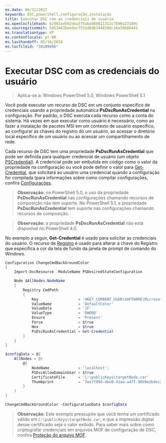 ```yaml
---
ms.date: 06/12/2017
keywords: DSC,powershell,configuração,instalação
title: Executar DSC com as credenciais do usuário
ms.openlocfilehash: b2992ad562dea375aba980611312c7b96a23189c
ms.sourcegitcommit: 54534635eedacf531d8d6344019dc16a50b8b441
ms.translationtype: HT
ms.contentlocale: pt-BR
ms.lasthandoff: 05/16/2018
ms.locfileid: "34189696"
---
```

# <a name="running-dsc-with-user-credentials"></a>Executar DSC com as credenciais do usuário

> Aplica-se a: Windows PowerShell 5.0, Windows PowerShell 5.1

Você pode executar um recurso de DSC em um conjunto específico de credenciais usando a propriedade automática **PsDscRunAsCredential** na configuração.
Por padrão, o DSC executa cada recurso como a conta do sistema.
Há vezes em que executar como usuário é necessário, como ao fazer a instalação de pacotes MSI em um contexto de usuário específico, ao configurar as chaves do registro do um usuário, ao acessar o diretório local específico de um usuário ou ao acessar um compartilhamento de rede.

Cada recurso de DSC tem uma propriedade **PsDscRunAsCredential** que pode ser definida para qualquer credencial de usuário (um objeto [PSCredential](https://msdn.microsoft.com/library/ms572524(v=VS.85).aspx)).
A credencial pode ser embutida em código como o valor da propriedade na configuração ou você pode definir o valor para [Get-Credential](https://technet.microsoft.com/library/hh849815.aspx), que solicitará ao usuário uma credencial quando a configuração for compilada (para informações sobre como compilar configurações, confira [Configurações](configurations.md).

>**Observação:** no PowerShell 5.0, o uso da propriedade **PsDscRunAsCredential** nas configurações chamando recursos de composição não tem suporte.
>No PowerShell 5.1, a propriedade **PsDscRunAsCredential** tem suporte nas configurações chamando recursos de composição.

>**Observação:** a propriedade **PsDscRunAsCredential** não está disponível no PowerShell 4.0.

No exemplo a seguir, **Get-Credential** é usado para solicitar as credenciais do usuário.
O recurso de [Registro](registryResource.md) é usado para alterar a chave do Registro que especifica a cor da tela de fundo da janela de prompt de comando do Windows.

```powershell
Configuration ChangeCmdBackGroundColor
{
    Import-DscResource -ModuleName PSDesiredStateConfiguration

    Node $AllNodes.NodeName
    {
        Registry CmdPath
        {
            Key                  = 'HKEY_CURRENT_USER\SOFTWARE\Microsoft\Command Processor'
            ValueName            = 'DefaultColor'
            ValueData            = '1F'
            ValueType            = 'DWORD'
            Ensure               = 'Present'
            Force                = $true
            Hex                  = $true
            PsDscRunAsCredential = Get-Credential
        }
    }
}

$configData = @{
    AllNodes = @(
        @{
            NodeName             = 'localhost';
            PSDscAllowDomainUser = $true
            CertificateFile      = 'C:\publicKeys\targetNode.cer'
            Thumbprint           = '7ee7f09d-4be0-41aa-a47f-96b9e3bdec25'
        }
    )
}

ChangeCmdBackGroundColor -ConfigurationData $configData
```
>**Observação:** Este exemplo pressupõe que você tenha um certificado válido em `C:\publicKeys\targetNode.cer`, e que a impressão digital desse certificado seja o valor exibido.
>Para saber mais sobre como criptografar credenciais em arquivos MOF de configuração de DSC, confira [Proteção do arquivo MOF](secureMOF.md).